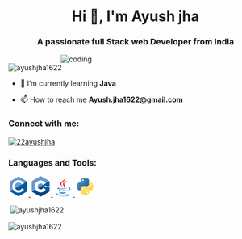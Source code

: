 
<h1 align="center">Hi 👋, I'm Ayush jha</h1>
<h3 align="center">A passionate full Stack web Developer from India</h3>
<img align = "right"alt="coding" width="400" src="https://camo.githubusercontent.com/19db51af5f90f1b152bc0b9078f5fe97053955be5074f03f17019c70345bdcdb/68747470733a2f2f6d69726f2e6d656469756d2e636f6d2f6d61782f313336302f302a37513379765349765f7430696f4a2d5a2e676966">

<p align="left"> <img src="https://komarev.com/ghpvc/?username=ayushjha1622&label=Profile%20views&color=0e75b6&style=flat" alt="ayushjha1622" /> </p>

- 🌱 I’m currently learning **Java**

- 📫 How to reach me **Ayush.jha1622@gmail.com**

<h3 align="left">Connect with me:</h3>
<p align="left">
<a href="https://linkedin.com/in/22ayushjha" target="blank"><img align="center" src="https://raw.githubusercontent.com/rahuldkjain/github-profile-readme-generator/master/src/images/icons/Social/linked-in-alt.svg" alt="22ayushjha" height="30" width="40" /></a>
</p>

<h3 align="left">Languages and Tools:</h3>
<p align="left"> <a href="https://www.cprogramming.com/" target="_blank" rel="noreferrer"> <img src="https://raw.githubusercontent.com/devicons/devicon/master/icons/c/c-original.svg" alt="c" width="40" height="40"/> </a> <a href="https://www.w3schools.com/cpp/" target="_blank" rel="noreferrer"> <img src="https://raw.githubusercontent.com/devicons/devicon/master/icons/cplusplus/cplusplus-original.svg" alt="cplusplus" width="40" height="40"/> </a> <a href="https://www.java.com" target="_blank" rel="noreferrer"> <img src="https://raw.githubusercontent.com/devicons/devicon/master/icons/java/java-original.svg" alt="java" width="40" height="40"/> </a> <a href="https://www.python.org" target="_blank" rel="noreferrer"> <img src="https://raw.githubusercontent.com/devicons/devicon/master/icons/python/python-original.svg" alt="python" width="40" height="40"/> </a> </p>

<p>&nbsp;<img align="center" src="https://github-readme-stats.vercel.app/api?username=ayushjha1622&show_icons=true&locale=en" alt="ayushjha1622" /></p>

<p><img align="center" src="https://github-readme-streak-stats.herokuapp.com/?user=ayushjha1622&" alt="ayushjha1622" /></p>
